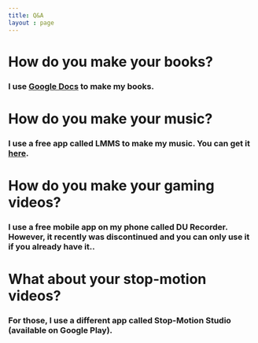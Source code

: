 ```yaml
---
title: Q&A
layout : page
---
```

<h1>How do you make your books?</h1>
<p><h3>I use <a href = "https://docs.google.com">Google Docs</a> to make my books.</h3></p>
<p><h1>How do you make your music?</h1></p>
<p><h3>I use a free app called LMMS to make my music. You can get it <a href = "https://lmms.io">here</a>.</h3></p>
<p><h1>How do you make your gaming videos?</h1></p>
<p><h3>I use a free mobile app on my phone called DU Recorder. However, it recently was discontinued and you can only use it if you already have it..</h3></p>
<p><h1>What about your stop-motion videos?</h1></p>
<p><h3>For those, I use a different app called Stop-Motion Studio (available on Google Play).</h3>
